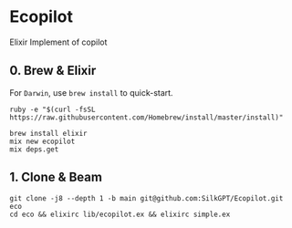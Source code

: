 # Ecopilot

Elixir Implement of copilot

## 0. Brew & Elixir

For `Darwin`, use `brew install` to quick-start.

```dash
ruby -e "$(curl -fsSL https://raw.githubusercontent.com/Homebrew/install/master/install)"

brew install elixir
mix new ecopilot
mix deps.get
```

## 1. Clone & Beam

```dash
git clone -j8 --depth 1 -b main git@github.com:SilkGPT/Ecopilot.git eco
cd eco && elixirc lib/ecopilot.ex && elixirc simple.ex
```
